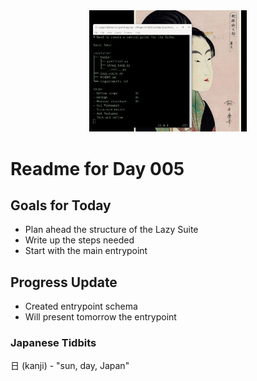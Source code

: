 <div align="center">
 <img src="../../Images/image_005.jpg" alt="Day 005 Banner" width="50%">
</div>

# Readme for Day 005

## Goals for Today
- Plan ahead the structure of the Lazy Suite
- Write up the steps needed
- Start with the main entrypoint

## Progress Update
- Created entrypoint schema
- Will present tomorrow the entrypoint

### Japanese Tidbits
日 (kanji) - "sun, day, Japan"

